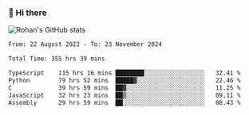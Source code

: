 ### 👋 Hi there 

<!--
**rohznmdev/rohznmdev** is a ✨ _special_ ✨ repository because its `README.md` (this file) appears on your GitHub profile.

Here are some ideas to get you started:

- 🔭 I’m currently working on ...
- 🌱 I’m currently learning Ruby and Ruby on Rails
- 👯 I’m looking to collaborate on ...
- 🤔 I’m looking for help with ...
- 💬 Ask me about ...
- 📫 How to reach me: ...
- 😄 Pronouns: ...
- ⚡ Fun fact: ...
-->
![Rohan's GitHub stats](https://github-readme-stats.vercel.app/api?username=rohznmdev&theme=dark&show_icons=true)

<!--START_SECTION:waka-->

```txt
From: 22 August 2022 - To: 23 November 2024

Total Time: 355 hrs 39 mins

TypeScript    115 hrs 16 mins ████████░░░░░░░░░░░░░░░░░   32.41 %
Python        79 hrs 52 mins  █████▓░░░░░░░░░░░░░░░░░░░   22.46 %
C             39 hrs 59 mins  ██▓░░░░░░░░░░░░░░░░░░░░░░   11.25 %
JavaScript    32 hrs 23 mins  ██▒░░░░░░░░░░░░░░░░░░░░░░   09.11 %
Assembly      29 hrs 59 mins  ██░░░░░░░░░░░░░░░░░░░░░░░   08.43 %
```

<!--END_SECTION:waka-->
